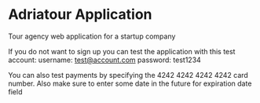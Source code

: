 # Adriatour Application

Tour agency web application for a startup company

If you do not want to sign up you can test the application with this test account:
username: test@account.com
password: test1234

You can also test payments by specifying the 4242 4242 4242 4242 card number. Also make sure to enter some date in the future for expiration date field
